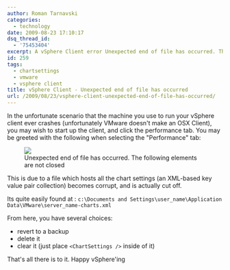 ```yaml
---
author: Roman Tarnavski
categories:
  - technology
date: 2009-08-23 17:10:17
dsq_thread_id:
  - '75453404'
excerpt: A vSphere Client error Unexpected end of file has occurred. The following elements are not closed.
id: 259
tags:
  - chartsettings
  - vmware
  - vsphere client
title: vSphere Client - Unexpected end of file has occurred
url: /2009/08/23/vsphere-client-unexpected-end-of-file-has-occurred/
---
```


In the unfortunate scenario that the machine you use to run your vSphere client ever crashes (unfortunately VMware doesn't make an OSX Client), you may wish to start up the client, and click the performance tab. You may be greeted with the following when selecting the "Performance" tab:

<figure>
  <img src="/images/2009/08/vSphereClient_Unexpected.png">
  <figcaption>Unexpected end of file has occurred. The following elements are not closed</figcaption>
</figure>

This is due to a file which hosts all the chart settings (an XML-based key value pair collection) becomes corrupt, and is actually cut off.

Its quite easily found at : `c:\Documents and Settings\user_name\Application Data\VMware\server_name-charts.xml`

From here, you have several choices:

  * revert to a backup
  * delete it
  * clear it (just place `<ChartSettings />` inside of it)

That's all there is to it. Happy vSphere'ing